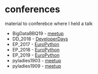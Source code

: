 # conferences
material to conferebce where I held a talk
- BigDataBBQ19 - [meetup](https://www.koenigsweg.com/veranstaltungen/bigdatabbq2019/index_ger.html)
- DD_2018 - [DeveloperDays]()
- EP_2017 - [EuroPython](https://ep2017.europython.eu/en/)
- EP_2018 - [EuroPython](https://ep2018.europython.eu/en/)
- EP_2019 - [EuroPython](https://ep2019.europython.eu/)
- pyladies1903 - [meetup](https://www.meetup.com/PyLadies-Hamburg/events/258758166/)
- pyladies1909 - [meetup](https://www.meetup.com/PyLadies-Hamburg/events/264777945/)

